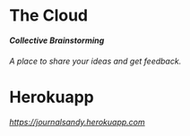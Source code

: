 # The Cloud
***Collective Brainstorming***

 
###### A place to share your ideas and get feedback. 

# Herokuapp

###### https://journalsandy.herokuapp.com
